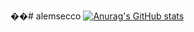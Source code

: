 ��#   a l e m s e c c o 
 
 [![Anurag's GitHub stats](https://github-readme-stats.vercel.app/api?username=alemsecco)](https://github.com/alemsecco/github-readme-stats)
